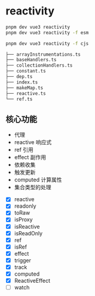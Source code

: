 # reactivity

```sh
pnpm dev vue3 reactivity
pnpm dev vue3 reactivity -f esm

pnpm dev vue3 reactivity -f cjs
```

```txt
├── arrayInstrumentations.ts
├── baseHandlers.ts
├── collectionHandlers.ts
├── constant.ts
├── dep.ts
├── index.ts
├── makeMap.ts
├── reactive.ts
└── ref.ts
```

## 核心功能

- 代理
- reactive 响应式
- ref 引用
- effect 副作用
- 依赖收集
- 触发更新
- computed 计算属性
- 集合类型的处理

- [x] reactive
- [x] readonly
- [x] toRaw
- [x] isProxy
- [x] isReactive
- [x] isReadOnly
- [x] ref
- [x] isRef
- [x] effect
- [x] trigger
- [x] track
- [x] computed
- [x] ReactiveEffect
- [ ] watch
